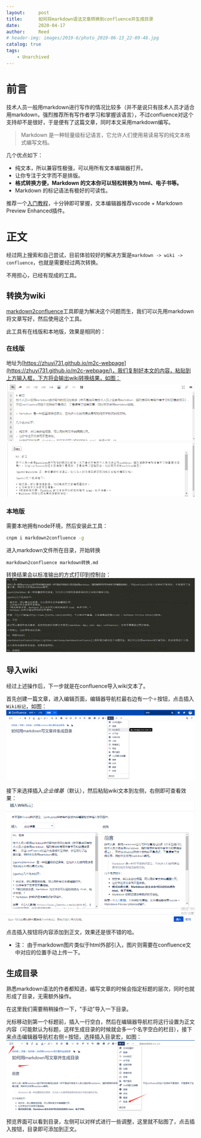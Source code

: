 ```yaml
---
layout:     post
title:      如何将markdown语法文章转换到confluence并生成目录
date:       2020-04-17
author:     Reed
# header-img: images/2019-6/photo_2019-06-13_22-09-46.jpg
catalog: true
tags:
    - Unarchived
---
```


# 前言
技术人员一般用markdown进行写作的情况比较多（并不是说只有技术人员才适合用markdown，强烈推荐所有写作者学习和掌握该语言），不过confluence对这个支持却不是很好，于是便有了这篇文章，同时本文采用markdown编写。

> Markdown 是一种轻量级标记语言，它允许人们使用易读易写的纯文本格式编写文档。

几个优点如下：

- 纯文本，所以兼容性极强，可以用所有文本编辑器打开。
- 让你专注于文字而不是排版。
- **格式转换方便，Markdown 的文本你可以轻松转换为 html、电子书等。** 
- Markdown 的标记语法有极好的可读性。

推荐一个[入门教程](https://www.jianshu.com/p/q81RER)，十分钟即可掌握，文本编辑器推荐vscode + Markdown Preview Enhanced插件。

# 正文
经过网上搜索和自己尝试，目前体验较好的解决方案是`markdown -> wiki -> confluence`，也就是需要经过两次转换。

不用担心，已经有现成的工具。
## 转换为wiki
[markdown2confluence](https://github.com/chunpu/markdown2confluence)工具即是为解决这个问题而生，我们可以先用markdown将文章写好，然后使用这个工具。

此工具有在线版和本地版，效果是相同的：
### 在线版
地址为[https://zhuyi731.github.io/m2c-webpage](https://zhuyi731.github.io/m2c-webpage/)，我们复制好本文的内容，粘贴到上方输入框，下方将会输出wiki转换结果，如图：
![](../../images/2020-4/141334.png)

### 本地版
需要本地拥有node环境，然后安装此工具：
``` sh
cnpm i markdown2confluence -g
```
进入markdown文件所在目录，开始转换
```
markdown2confluence markdown转换.md
```
转换结果会以标准输出的方式打印到控制台：
![](../../images/2020-4/141802.png)
## 导入wiki
经过上述操作后，下一步就是在confluence导入wiki文本了。

首先创建一篇文章，进入编辑页面，编辑器导航栏最右边有一个`＋`按钮，点击插入`Wiki标记`，如图：
![](../../images/2020-4/142246.png)

接下来选择插入*企业维基*（默认），然后粘贴wiki文本到左侧，右侧即可查看效果：
![](../../images/2020-4/17142525.png)

点击插入按钮将内容添加到正文，效果还是很不错的哈。

- 注： 由于markdown图片类似于html外部引入，图片则需要在confluence文中对应的位置手动上传一下。
## 生成目录
熟悉markdown语法的作者都知道，编写文章的时候会指定标题的层次，同时也就形成了目录，无需额外操作。

在这里我们需要稍稍操作一下，"手动"导入一下目录。

光标移动到第一个标题前，插入一行空白，然后在编辑器导航栏将这行设置为正文内容（可能默认为标题，这样生成目录的时候就会多一个名字空白的栏目），接下来点击编辑器导航栏右侧`＋`按钮，选择插入目录宏，如图：
![](../../images/2020-4/7143556.png)

预览界面可以看到目录，左侧可以对样式进行一些调整，这里就不贴图了，点击插入按钮，目录即可添加到正文。
